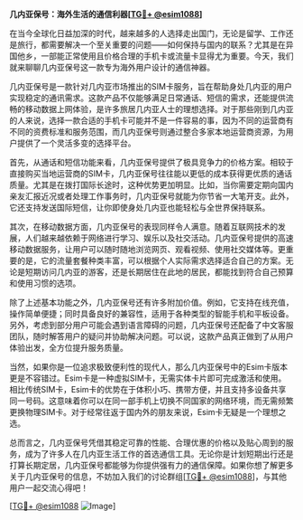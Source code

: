**几内亚保号：海外生活的通信利器[[TG💪+ @esim1088](https://t.me/s/esim1088)]**

在当今全球化日益加深的时代，越来越多的人选择走出国门，无论是留学、工作还是旅行，都需要解决一个至关重要的问题——如何保持与国内的联系？尤其是在异国他乡，一部能正常使用且价格合理的手机卡或流量卡显得尤为重要。今天，我们就来聊聊几内亚保号这一款专为海外用户设计的通信神器。

几内亚保号是一款针对几内亚市场推出的SIM卡服务，旨在帮助身处几内亚的用户实现稳定的通讯需求。这款产品不仅能够满足日常通话、短信的需求，还能提供流畅的移动数据上网体验，是许多旅居几内亚人士的理想选择。对于那些刚到几内亚的人来说，选择一款合适的手机卡可能并不是一件容易的事，因为不同的运营商有不同的资费标准和服务范围，而几内亚保号则通过整合多家本地运营商资源，为用户提供了一个灵活多变的选择平台。

首先，从通话和短信功能来看，几内亚保号提供了极具竞争力的价格方案。相较于直接购买当地运营商的SIM卡，几内亚保号往往能以更低的成本获得更优质的通话质量。尤其是在拨打国际长途时，这种优势更加明显。比如，当你需要定期向国内亲友汇报近况或者处理工作事务时，几内亚保号就能为你节省一大笔开支。此外，它还支持发送国际短信，让你即使身处几内亚也能轻松与全世界保持联系。

其次，在移动数据方面，几内亚保号的表现同样令人满意。随着互联网技术的发展，人们越来越依赖于网络进行学习、娱乐以及社交活动。几内亚保号提供的高速移动数据服务，让用户可以随时随地浏览网页、观看视频、使用社交媒体等。更重要的是，它的流量套餐种类丰富，可以根据个人实际需求选择适合自己的方案。无论是短期访问几内亚的游客，还是长期居住在此地的居民，都能找到符合自己预算和使用习惯的选项。

除了上述基本功能之外，几内亚保号还有许多附加价值。例如，它支持在线充值，操作简单便捷；同时具备良好的兼容性，适用于各种类型的智能手机和平板设备。另外，考虑到部分用户可能会遇到语言障碍的问题，几内亚保号还配备了中文客服团队，随时解答用户的疑问并协助解决问题。可以说，这款产品真正做到了从用户体验出发，全方位提升服务质量。

当然，如果你是一位追求极致便利性的现代人，那么几内亚保号中的Esim卡版本更是不容错过。Esim卡是一种虚拟SIM卡，无需实体卡片即可完成激活和使用。相比传统SIM卡，Esim卡的优势在于体积小巧、携带方便，并且支持多设备共享同一号码。这意味着你可以在同一部手机上切换不同国家的网络环境，而无需频繁更换物理SIM卡。对于经常往返于国内外的朋友来说，Esim卡无疑是一个理想之选。

总而言之，几内亚保号凭借其稳定可靠的性能、合理优惠的价格以及贴心周到的服务，成为了许多人在几内亚生活工作的首选通信工具。无论你是计划短期出行还是打算长期定居，几内亚保号都能够为你提供强有力的通信保障。如果你想了解更多关于几内亚保号的信息，不妨加入我们的讨论群组[[TG💪+ @esim1088](https://t.me/s/esim1088)]，与其他用户一起交流心得吧！

[[TG💪+ @esim1088](https://t.me/s/esim1088) ![Image](https://i.postimg.cc/4NQfJmqS/Snipaste-2025-05-13-00-14-12.png)]